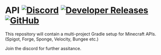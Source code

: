 # API [![Discord](https://img.shields.io/discord/831966641586831431)](https://discord.gg/7vqgtrjDGw) [![Developer Releases](https://jitpack.io/v/Pixelmon-Development/API.svg)](https://jitpack.io/#Pixelmon-Development/API) [![GitHub](https://img.shields.io/github/license/Pixelmon-Development/API)](https://www.gnu.org/licenses/lgpl-3.0.html)

This repository will contain a multi-project Gradle setup for Minecraft APIs. (Spigot, Forge, Sponge, Velocity, Bungee etc.)

Join the discord for further assitance.